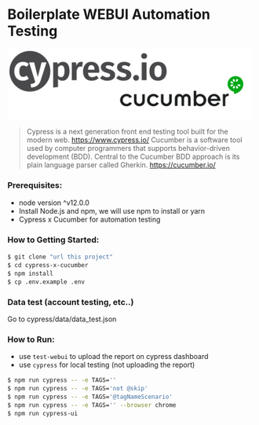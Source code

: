 #  Boilerplate WEBUI Automation Testing

<img src="cypress/docs/img/cypress_cucumber_logo.png" width="500"/>

> Cypress is a next generation front end testing tool built for the modern web. https://www.cypress.io/
> Cucumber is a software tool used by computer programmers that supports behavior-driven development (BDD). Central to the Cucumber BDD approach is its plain language parser called Gherkin. https://cucumber.io/

### Prerequisites:

- node version ^v12.0.0
- Install Node.js and npm, we will use npm to install or yarn
- Cypress x Cucumber for automation testing

### How to Getting Started:

```sh
$ git clone "url this project"
$ cd cypress-x-cucumber
$ npm install
$ cp .env.example .env
```

### Data test (account testing, etc..)
Go to cypress/data/data_test.json

### How to Run:

- use `test-webui` to upload the report on cypress dashboard
- use `cypress` for local testing (not uploading the report)

```sh
$ npm run cypress -- -e TAGS=''
$ npm run cypress -- -e TAGS='not @skip'
$ npm run cypress -- -e TAGS='@tagNameScenario'
$ npm run cypress -- -e TAGS='' --browser chrome
$ npm run cypress-ui
```
